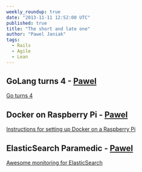 ```yaml
---
weekly_roundup: true
date: "2013-11-11 12:52:00 UTC"
published: true
title: "The short and late one"
author: "Pawel Janiak"
tags:
  - Rails
  - Agile
  - Lean
---
```


## GoLang turns 4 - [Pawel](http://www.unboxedconsulting.com/people/pawel-janiak)

[Go turns 4](http://blog.golang.org/4years)

## Docker on Raspberry Pi - [Pawel](http://www.unboxedconsulting.com/people/pawel-janiak)

[Instructions for setting up Docker on a Raspberry Pi](http://resin.io/docker-on-raspberry-pi/)

## ElasticSearch Paramedic - [Pawel](http://www.unboxedconsulting.com/people/pawel-janiak)

[Awesome monitoring for ElasticSearch](http://karmi.github.io/elasticsearch-paramedic/)

